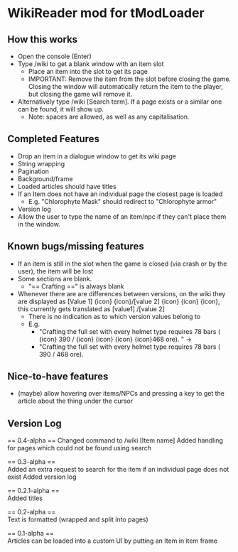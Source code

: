 # WikiReader mod for tModLoader

## How this works

* Open the console (Enter)
* Type /wiki to get a blank window with an item slot
    * Place an item into the slot to get its page
    * IMPORTANT: Remove the item from the slot before closing the game. Closing the window will automatically return the
      item to the player, but closing the game will remove it.
* Alternatively type /wiki [Search term]. If a page exists or a similar one can be found, it will show up.
    * Note: spaces are allowed, as well as any capitalisation.

## Completed Features

* Drop an item in a dialogue window to get its wiki page
* String wrapping
* Pagination
* Background/frame
* Loaded articles should have titles
* If an Item does not have an individual page the closest page is loaded
    * E.g. "Chlorophyte Mask" should redirect to "Chlorophyte armor"
* Version log
* Allow the user to type the name of an item/npc if they can't place them in the window.

## Known bugs/missing features

* If an item is still in the slot when the game is closed (via crash or by the user), the item will be lost
* Some sections are blank.
    * "== Crafting ==" is always blank
* Whenever there are are differences between versions, on the wiki they are displayed as
  [Value 1] {icon} {icon}/[value 2] {icon} {icon} {icon}, this currently gets translated as
  [value1]   /[value 2]
    * There is no indication as to which version values belong to
    * E.g.
        * "Crafting the full set with every helmet type requires 78 bars
          ( {icon} 390 / {icon} {icon} {icon} {icon}468 ore). " ->
        * "Crafting the full set with every helmet type requires 78 bars
          ( 390 / 468 ore).

## Nice-to-have features

* (maybe) allow hovering over items/NPCs and pressing a key to get the article about the thing under the cursor

## Version Log

== 0.4-alpha == Changed command to /wiki [Item name]
Added handling for pages which could not be found using search

== 0.3-alpha ==  
Added an extra request to search for the item if an individual page does not exist Added version log

== 0.2.1-alpha ==  
Added titles

== 0.2-alpha ==  
Text is formatted (wrapped and split into pages)

== 0.1-alpha ==  
Articles can be loaded into a custom UI by putting an Item in item frame
